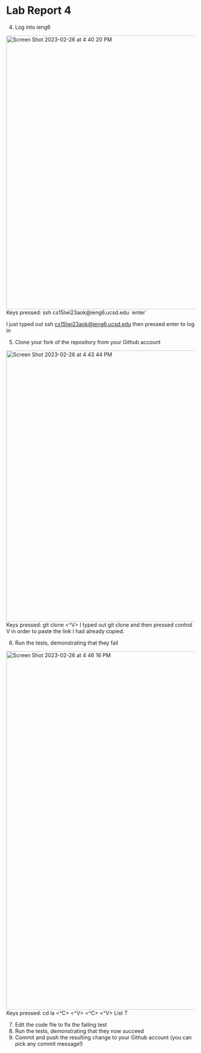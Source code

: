 # Lab Report 4
4. Log into ieng6
<img width="729" alt="Screen Shot 2023-02-26 at 4 40 20 PM" src="https://user-images.githubusercontent.com/110351703/221447824-f72af21f-b915-485f-9987-65f85906dc03.png">
Keys pressed: ssh cs15lwi23aok@ieng6.ucsd.edu `enter`

I just typed out ssh cs15lwi23aok@ieng6.ucsd.edu then pressed enter to log in  
  
5. Clone your fork of the repository from your Github account
  <img width="722" alt="Screen Shot 2023-02-26 at 4 43 44 PM" src="https://user-images.githubusercontent.com/110351703/221448041-2f5f2cd6-e764-4fb9-b930-8896c6691cae.png">
  Keys pressed: git clone <^V> <enter>  
  I typed out git clone and then pressed control V in order to paste the link I had already copied.
  
6. Run the tests, demonstrating that they fail  
  <img width="955" alt="Screen Shot 2023-02-26 at 4 46 16 PM" src="https://user-images.githubusercontent.com/110351703/221448230-774c33d0-158c-46eb-864d-1376ba965003.png">
  Keys pressed: cd la <tab> <enter> <^C> <^V> <enter> <^C> <^V> List <tab> T <tab> <enter>  

7. Edit the code file to fix the failing test
8. Run the tests, demonstrating that they now succeed
9. Commit and push the resulting change to your Github account (you can pick any commit message!)
